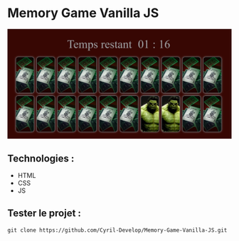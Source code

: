 # Memory Game Vanilla JS


![screenshot du site](./screenshot/screenshot.jpg)



## Technologies :
- HTML
- CSS
- JS


## Tester le projet :

```terminal
git clone https://github.com/Cyril-Develop/Memory-Game-Vanilla-JS.git
